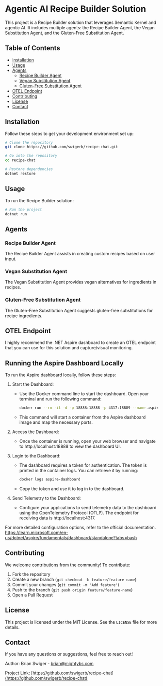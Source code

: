 # Agentic AI Recipe Builder Solution

This project is a Recipe Builder solution that leverages Semantic Kernel and agentic AI. It includes multiple agents: the Recipe Builder Agent, the Vegan Substitution Agent, and the Gluten-Free Substitution Agent.

## Table of Contents

- [Installation](#installation)
- [Usage](#usage)
- [Agents](#agents)
  - [Recipe Builder Agent](#recipe-builder-agent)
  - [Vegan Substitution Agent](#vegan-substitution-agent)
  - [Gluten-Free Substitution Agent](#gluten-free-substitution-agent)
- [OTEL Endpoint](#otel-endpoint)
- [Contributing](#contributing)
- [License](#license)
- [Contact](#contact)

## Installation

Follow these steps to get your development environment set up:

```bash
# Clone the repository
git clone https://github.com/swigerb/recipe-chat.git

# Go into the repository
cd recipe-chat

# Restore dependencies
dotnet restore
```

## Usage

To run the Recipe Builder solution:

```bash
# Run the project
dotnet run
```

## Agents

### Recipe Builder Agent

The Recipe Builder Agent assists in creating custom recipes based on user input.

### Vegan Substitution Agent

The Vegan Substitution Agent provides vegan alternatives for ingredients in recipes.

### Gluten-Free Substitution Agent

The Gluten-Free Substitution Agent suggests gluten-free substitutions for recipe ingredients.

## OTEL Endpoint

I highly recommend the .NET Aspire dashboard to create an OTEL endpoint that you can use for this solution and capture/visual monitoring.


## Running the Aspire Dashboard Locally

To run the Aspire dashboard locally, follow these steps:

1. Start the Dashboard:
   - Use the Docker command line to start the dashboard. Open your terminal and run the following command:
     ```bash
     docker run --rm -it -d -p 18888:18888 -p 4317:18889 --name aspire-dashboard mcr.microsoft.com/dotnet/aspire-dashboard:latest
     ```
   - This command will start a container from the Aspire dashboard image and map the necessary ports.

2. Access the Dashboard:
   - Once the container is running, open your web browser and navigate to http://localhost:18888 to view the dashboard UI.

3. Login to the Dashboard:
   - The dashboard requires a token for authentication. The token is printed in the container logs. You can retrieve it by running:
     ```bash
     docker logs aspire-dashboard
     ```
   - Copy the token and use it to log in to the dashboard.

4. Send Telemetry to the Dashboard:
   - Configure your applications to send telemetry data to the dashboard using the OpenTelemetry Protocol (OTLP). The endpoint for receiving data is http://localhost:4317.

For more detailed configuration options, refer to the official documentation. https://learn.microsoft.com/en-us/dotnet/aspire/fundamentals/dashboard/standalone?tabs=bash

## Contributing

We welcome contributions from the community! To contribute:

1. Fork the repository
2. Create a new branch (`git checkout -b feature/feature-name`)
3. Commit your changes (`git commit -m 'Add feature'`)
4. Push to the branch (`git push origin feature/feature-name`)
5. Open a Pull Request

## License

This project is licensed under the MIT License. See the `LICENSE` file for more details.

## Contact

If you have any questions or suggestions, feel free to reach out!

Author: Brian Swiger - brian@mightybs.com

Project Link: [https://github.com/swigerb/recipe-chat](https://github.com/swigerb/recipe-chat)
